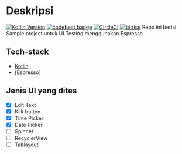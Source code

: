 # Deskripsi
[![Kotlin Version](https://img.shields.io/badge/Kotlin-1.3.50-blue.svg)](https://kotlinlang.org)
[![codebeat badge](https://codebeat.co/badges/8aa17d2d-2e38-4af6-b342-a24a636f6c3f)](https://codebeat.co/projects/github-com-pendi-qibee-android-testing-collection-master)
[![CircleCI](https://circleci.com/gh/pendi-qibee/android-testing-collection.svg?style=svg)](https://circleci.com/gh/pendi-qibee/android-testing-collection)
[![bitrise](https://app.bitrise.io/app/6a435d058ac36dd6/status.svg?token=p1fG-ID6VqGCHmWG211omg&branch=master)](https://app.bitrise.io/app/6a435d058ac36dd6#/builds)
Repo ini berisi Sample project untuk UI Testing menggunakan Espresso

## Tech-stack
* [Kotlin](https://kotlinlang.org/) 
* [Espresso]

## Jenis UI yang dites
* [x] Edit Text
* [x] Klik button
* [x] Time Picker
* [x] Date Picker
* [ ] Spinner
* [ ] RecyclerView
* [ ] Tablayout

